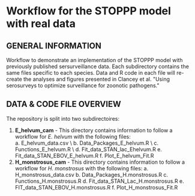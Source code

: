 # Workflow for the STOPPP model with real data

## GENERAL INFORMATION
Workflow to demonstrate an implementation of the STOPPP model with previously published sersurveillance data. Each subdirectory contains the same files specific to each species. Data and R code in each file will re-create the analyses and figures presented in Clancey et al. "Using serosurveys to optimize surveillance for zoonotic pathogens." 

## DATA & CODE FILE OVERVIEW
The repository is split into two subdirectoires: 
1. **E_helvum_cam** - This directory contains information to follow a workflow for *E. helvum* with the following files: <br>
   a. E_helvum_data.csv \\
   b. Data_Packages_E_helvum.R \\
   c. Functions_E_helvum.R \\
   d. Fit_data_STAN_lac_Ehelvum.R
   e. Fit_data_STAN_EBOV_E_helvum.R
   f. Plot_E_helvum_Fit.R
3. **H_monstrosus_cam** - This directory contains information to follow a workflow for *H. monstrosus* with the following files:
   a. H_monstrosus_data.csv
   b. Data_Packages_H.monstrosus.R
   c. Functions_H.monstrosus.R
   d. Fit_data_STAN_Lac_H.monstrosus.R
   e. FIT_data_STAN_EBOV_H.monstrosus.R
   f. Plot_H_monstrosus_Fit.R


 
